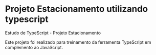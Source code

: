 # Projeto Estacionamento utilizando typescript
Estudo de TypeScript - Projeto Estacionamento

Este projeto foi realizado para treinamento da ferramenta TypeScript em complemento ao JavaScript.
